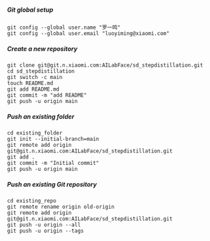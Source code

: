 ##### Git global setup

```
git config --global user.name "罗一鸣"
git config --global user.email "luoyiming@xiaomi.com"
```

##### Create a new repository

```
git clone git@git.n.xiaomi.com:AILabFace/sd_stepdistillation.git
cd sd_stepdistillation
git switch -c main
touch README.md
git add README.md
git commit -m "add README"
git push -u origin main
```

##### Push an existing folder

```
cd existing_folder
git init --initial-branch=main
git remote add origin git@git.n.xiaomi.com:AILabFace/sd_stepdistillation.git
git add .
git commit -m "Initial commit"
git push -u origin main
```

##### Push an existing Git repository

```
cd existing_repo
git remote rename origin old-origin
git remote add origin git@git.n.xiaomi.com:AILabFace/sd_stepdistillation.git
git push -u origin --all
git push -u origin --tags
```